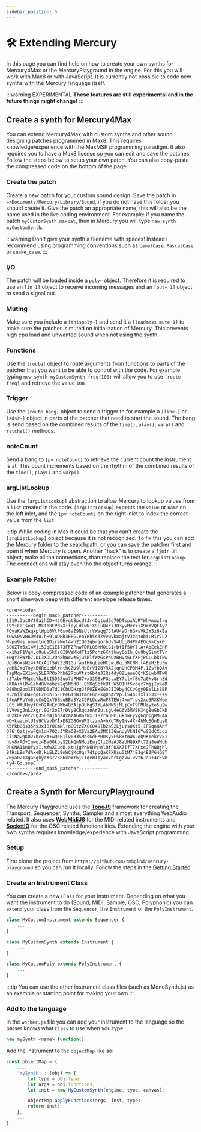 ```yaml
---
sidebar_position: 5
---
```


# 🛠 Extending Mercury

In this page you can find help on how to create your own synths for Mercury4Max or the MercuryPlayground in the engine. For this you will work with Max8 or with JavaScript. It is currently not possible to code new synths with the Mercury language itself.

:::warning EXPERIMENTAL
**These features are still experimental and in the future things might change!**
:::

## Create a synth for Mercury4Max

You can extend Mercury4Max with custom synths and other sound designing patches programmed in Max8. This requires knowledge/experience with the MaxMSP programming paradigm. It also requires you to have a Max8 license so you can edit and save the patches. Follow the steps below to setup your own patch. You can also copy-paste the compressed code on the bottom of the page.

### Create the patch

Create a new patch for your custom sound design. Save the patch in `~/Documents/Mercury/Library/Sound`, if you do not have this folder you should create it. Give the patch an appropriate name, this will also be the name used in the live coding environment. For example: if you name the patch `myCustomSynth.maxpat`, then in Mercury you will type `new synth myCustomSynth`.

:::warning
Don't give your synth a filename with spaces! Instead I recommend using programming conventions such as `camelCase`, `PascalCase` or `snake_case`.
:::

### I/O 

The patch will be loaded inside a `poly~` object. Therefore it is required to use an `[in 1]` object to receive incoming messages and an `[out~ 1]` object to send a signal out.

### Muting

Make sure you include a `[thispoly~]` and send it a `[loadmess mute 1]` to make sure the patcher is muted on initialization of Mercury. This prevents high cpu load and unwanted sound when not using the synth.

### Functions

Use the `[route]` object to route arguments from functions to parts of the patcher that you want to be able to control with the code. For example typing `new synth myCustomSynth freq(100)` will allow you to use `[route freq]` and retrieve the value `100`.

### Trigger

Use the `[route bang]` object to send a trigger to for example a `[line~]` or `[adsr~]` object in parts of the patcher that need to start the sound. The bang is send based on the combined results of the `time()`, `play()`, `warp()` and `ratchet()` methods.

### noteCount

Send a bang to `[pv noteCount]` to retrieve the current count the instrument is at. This count increments based on the rhythm of the combined results of the `time()`, `play()` and `warp()`.

### argListLookup

Use the `[argListLookup]` abstraction to allow Mercury to lookup values from a `list` created in the code. `[argListLookup]` expects the `value` or `name` on the left inlet, and the `[pv noteCount]` on the right inlet to index the correct value from the `list`.

:::tip
While coding in Max it could be that you can't create the `[argListLookup]` object because it is not recognized. To fix this you can add the Mercury folder to the searchpath, or you can save the patcher first and open it when Mercury is open. Another "hack" is to create a `[join 2]` object, make all the connections, than replace the text for `argListLookup`. The connections will stay even tho the object turns orange.
:::

### Example Patcher

Below is copy-compressed code of an example patcher that generates a short sinewave beep with different envelope release times.

```
<pre><code>
----------begin_max5_patcher----------
1219.3oc0Y80aihCD+4jOEygtSpcUtJr4Ogtud5d79DTspxAbRYWhMmwzlrq
19Y+FaCsoWI.MkTo8EPdxX+ieyLdlwN+X9LuUxc7JO3yvMvrY+X9rYVQFAyZ
FOyaKaWZAqxplWpb6VtP6sv8aZ9NsUtrVWVqg7JfAU4aDrhG+sVkJY5z6xEa
tUwS0NvHAQW4u.hH9lWDRh4EEG.eoYRh5s3ZVv0Vb8ajtVJzqYobiLRir7L2
Wvpu9mj.ummdtnc1DireNet4wh2IQ02gbrjorbUvS4UUL0dPKAEOqNkCok0.
SCUZTm5x14Wji5JqE1EI73FFZPnwTDRLOShMOiG1rbfIf5OYl.A+AbEekEnP
xx1hzF1Vq4.oOuLw5kCsOI9VeMkdT1z5Pchz6K4tkwy6oIb.Qu9bySimtTVr
+wgY3RWzb7.DL3XDL2Dn8hWcwX5jw3RlfWzGsPeUzBHvs6LfXFjPGLLbkTkw
UoxBoxsN14+7CxAqfSWiZzN1Gurap1HbqLieHtLwlBq.5RCNM.r4EeHzEu3w
yeHkJYoToykB6RdUzDlrnthCZU9lMbErVI2BYRA2jqnUHCP3M4P.1ZsYbQAv
TapMqVEX1owy5LERPOoPhb62RbuVtztGb4aJIRz4dy0ZLaueOQfKSLwbMTwU
r3TxbrFMgcuYhz8tI5D68uo7dPH07+x339BvPGs.xEY7clvfBo7a0kv8rhZd
kKBA+YlRw1ehd8Vmebza2qSN6d8+.B5KqSbfkBt.W501HfSvoer7mjjIykeD
988hqZboXFTSDND0aTdCiCbUQHzgJfPOZExEGoJII9by4CCvGgy0EelLs8BP
9.Z6ii6O4+qqC200hTSECPeG1pWJtmcEGdPkq0bArVp.i54hJsxlIGJx+F+y
14eAFPbYm6soCmQOxY0BsuBBdSYzC9PLQqvRwFSTEWj4xmYjpy2xu3RXKWem
LCt.WfUHyyfGx02AkEr8Wb4B3AlpDUhgSTYLAbMN5jMUjCyF9FMUzyto5u2w
1VVvsgJnLzXgr.9Gr2oZ7rDVyBCRqqznArZu.sgU4eG6V5MVSHX4g8eGbJkD
BO2kDP7er2CQ35Dn4jhgzAxazAGB6sWxJ187raQ8P.ukowFyVgGqopgHMLAa
wD+kaacmlU1y9CVavDYIxE8ZGBOvWRSlzzmA+hXgTRyINs4Xr4hMcSOnEqsO
X5PkbB6s35h9Jx18YQCmNl+oGGtzZXCCO49lb2aS2LjLYsQXt5.1F9qnHAnf
O76jQztjywFQm1dH7O2cJYRaOB+XSVa2EAcJMC13GwnUyVkNI6YuS3dCXcoz
CiiNawqKO27KceZA+wQcH1lv033SMbsGdFMHOsyxF58+tmW62qQ9KIekrVk1
hby8rAO+Imwqz4BV60kbyS2LkQmNMuiEmjQfiIMzAJ8zUHQ9XPl7Zj8eWHub
DHGNA11nQfyxI.mfwXIudB.xtHjgPhNUHMHmlBfFUXX7TfT7XPxeJPhNBjhl
BfHiLBm7dAxeD.kLELZL9nWCjKcOqr7dtppQaKFXUsu5tM7jE1g4B2P64G8T
76ya021XgGSgkyzXsrZk86xaWr6jT1qeWIpyax7hrCgzVwTvvt6Ja9+4rEVm
+y4+Gd.sopC
-----------end_max5_patcher-----------
</code></pre>
```

## Create a Synth for MercuryPlayground

The Mercury Playground uses the [**ToneJS**](https://tonejs.github.io/) framework for creating the Transport, Sequencer, Synths, Sampler and almost everything WebAudio related. It also uses [**WebMidiJS**](https://webmidijs.org/) for the MIDI related instruments and [**SocketIO**](https://socket.io/) for the OSC related functionalities. Extending the engine with your own synths requires knowledge/experience with JavaScript programming.

### Setup

First clone the project from `https://github.com/tmhglnd/mercury-playground` so you can run it locally. Follow the steps in the [Getting Started](./../getting-started.md#🌑-without-internet)

### Create an Instrument Class

You can create a new `Class` for your instrument. Depending on what you want the instrument to do (Sound, MIDI, Sample, OSC, Polyphonic) you can `extend` your class from the `Sequencer`, the `Instrument` or the `PolyInstrument`.

```js
class MyCustomInstrument extends Sequencer {
	...
}
```

```js
class MyCustomSynth extends Instrument {
	...
}
```

```js
class MyCustomPoly extends PolyInstrument {
	...
}
```

:::tip
You can use the other instrument class files (such as MonoSynth.js) as an example or starting point for making your own
:::

### Add to the language

In the `worker.js` file you can add your instrument to the language so the parser knows what `Class` to use when you type:

```js
new mySynth <name> function()
```

Add the instrument to the `objectMap` like so:

```js
const objectMap = {
	...,
	'mySynth' : (obj) => {
		let type = obj.type;
		let args = obj.functions;			
		let inst = new MyCustomSynth(engine, type, canvas);

		objectMap.applyFunctions(args, inst, type);
		return inst;
	},
	...
}
```